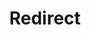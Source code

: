 ﻿---
layout: src/layouts/Redirect.astro
title: Redirect
redirect: https://octopus.com/docs/tenants/tenant-infrastructure
pubDate:  2023-01-01
navSearch: false
navSitemap: false
navMenu: false
---
